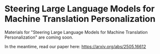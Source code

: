 # Steering Large Language Models for Machine Translation Personalization
Materials for "Steering Large Language Models for Machine Translation Personalization" are coming soon.

In the meantime, read our paper here: https://arxiv.org/abs/2505.16612
